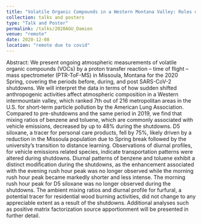 ```yaml
---
title: "Volatile Organic Compounds in a Western Montana Valley: Roles of Residential Wood Burning and Impacts of SARS-CoV-2 Shutdowns"
collection: talks and posters
type: "Talk and Poster"
permalink: /talks/2020AGU_Damien
venue: "remote"
date: 2020-12-08
location: "remote due to covid"
---
```

Abstract: We present ongoing atmospheric measurements of volatile organic compounds (VOCs) by a proton transfer reaction – time of flight – mass spectrometer (PTR-ToF-MS) in Missoula, Montana for the 2020 Spring, covering the periods before, during, and post SARS-CoV-2 shutdowns. We will interpret the data in terms of how sudden shifted anthropogenic activities affect atmospheric composition in a Western intermountain valley, which ranked 7th out of 216 metropolitan areas in the U.S. for short-term particle pollution by the American Lung Association. Compared to pre-shutdowns and the same period in 2019, we find that mixing ratios of benzene and toluene, which are commonly associated with vehicle emissions, decreased by up to 48% during the shutdowns. D5 siloxane, a tracer for personal care products, fell by 75%, likely driven by a reduction in the Missoula population due to Spring break followed by the university’s transition to distance learning. Observations of diurnal profiles, for vehicle emissions related species, indicate transportation patterns were altered during shutdowns. Diurnal patterns of benzene and toluene exhibit a distinct modification during the shutdowns, as the enhancement associated with the evening rush hour peak was no longer observed while the morning rush hour peak became markedly shorter and less intense. The morning rush hour peak for D5 siloxane was no longer observed during the shutdowns. The ambient mixing ratios and diurnal profile for furfural, a potential tracer for residential wood burning activities, did not change to any appreciable extent as a result of the shutdowns. Additional analyses such as positive matrix factorization source apportionment will be presented in further detail.

